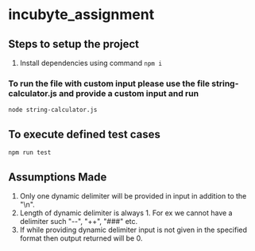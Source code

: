 # incubyte_assignment

## Steps to setup the project
1. Install dependencies using command `npm i`

### To run the file with custom input please use the file string-calculator.js and provide a custom input and run 

    node string-calculator.js

## To execute defined test cases

    npm run test


## Assumptions Made

1. Only one dynamic delimiter will be provided in input in addition to the "\n".
2. Length of dynamic delimiter is always 1. For ex we cannot have a delimiter such "--", "++", "###" etc.
3. If while providing dynamic delimiter input is not given in the specified format then output returned will be 0.
